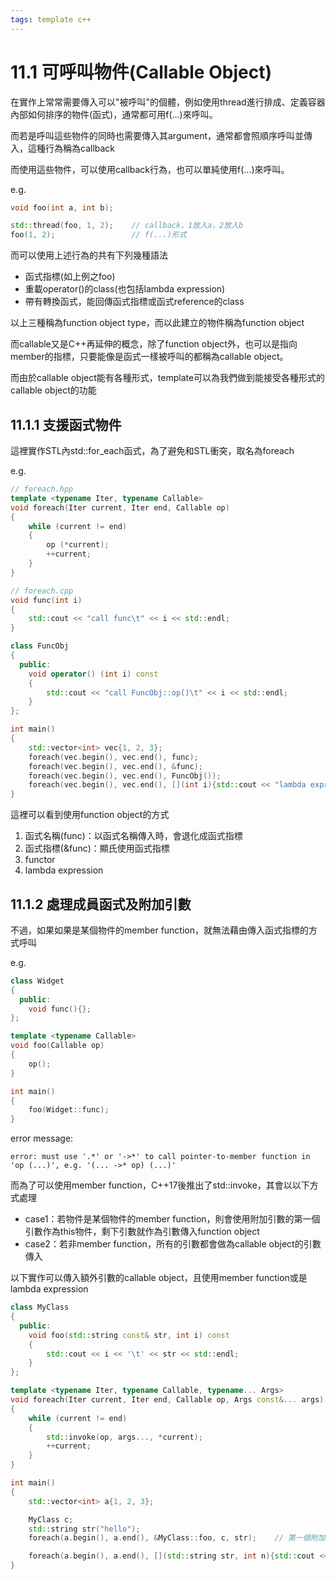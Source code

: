 ```yaml
---
tags: template c++
---
```


# 11.1 可呼叫物件(Callable Object)
在實作上常常需要傳入可以"被呼叫"的個體，例如使用thread進行排成、定義容器內部如何排序的物件(函式)，通常都可用f(...)來呼叫。

而若是呼叫這些物件的同時也需要傳入其argument，通常都會照順序呼叫並傳入，這種行為稱為callback

而使用這些物件，可以使用callback行為，也可以單純使用f(...)來呼叫。

e.g.
```cpp
void foo(int a, int b);

std::thread(foo, 1, 2);    // callback，1放入a，2放入b
foo(1, 2);                 // f(...)形式
```

而可以使用上述行為的共有下列幾種語法
- 函式指標(如上例之foo)
- 重載operator()的class(也包括lambda expression)
- 帶有轉換函式，能回傳函式指標或函式reference的class

以上三種稱為function object type，而以此建立的物件稱為function object

而callable又是C++再延伸的概念，除了function object外，也可以是指向member的指標，只要能像是函式一樣被呼叫的都稱為callable object。

而由於callable object能有各種形式，template可以為我們做到能接受各種形式的callable object的功能

## 11.1.1 支援函式物件
這裡實作STL內std::for_each函式，為了避免和STL衝突，取名為foreach

e.g.
```cpp
// foreach.hpp
template <typename Iter, typename Callable>
void foreach(Iter current, Iter end, Callable op)
{
    while (current != end)
    {
        op (*current);
        ++current;
    }
}

// foreach.cpp
void func(int i)
{
    std::cout << "call func\t" << i << std::endl;
}

class FuncObj
{
  public:
    void operator() (int i) const
    {
        std::cout << "call FuncObj::op()\t" << i << std::endl;
    }
};

int main()
{
    std::vector<int> vec{1, 2, 3};
    foreach(vec.begin(), vec.end(), func);
    foreach(vec.begin(), vec.end(), &func);
    foreach(vec.begin(), vec.end(), FuncObj());
    foreach(vec.begin(), vec.end(), [](int i){std::cout << "lambda expression\t" << i << std::endl;});
}
```

這裡可以看到使用function object的方式
1. 函式名稱(func)：以函式名稱傳入時，會退化成函式指標
2. 函式指標(&func)：顯氏使用函式指標
3. functor
4. lambda expression

## 11.1.2 處理成員函式及附加引數
不過，如果如果是某個物件的member function，就無法藉由傳入函式指標的方式呼叫

e.g.
```cpp
class Widget
{
  public:
    void func(){};
};

template <typename Callable>
void foo(Callable op)
{
    op();
}

int main()
{
    foo(Widget::func);
}
```

error message:
```
error: must use '.*' or '->*' to call pointer-to-member function in 'op (...)', e.g. '(... ->* op) (...)'
```

而為了可以使用member function，C++17後推出了std::invoke，其會以以下方式處理
- case1：若物件是某個物件的member function，則會使用附加引數的第一個引數作為this物件，剩下引數就作為引數傳入function object
- case2：若非member function，所有的引數都會做為callable object的引數傳入

以下實作可以傳入額外引數的callable object，且使用member function或是lambda expression

```cpp
class MyClass
{
  public:
    void foo(std::string const& str, int i) const
    {
        std::cout << i << '\t' << str << std::endl;
    }
};

template <typename Iter, typename Callable, typename... Args>
void foreach(Iter current, Iter end, Callable op, Args const&... args)
{
    while (current != end)
    {
        std::invoke(op, args..., *current);
        ++current;
    }
}

int main()
{
    std::vector<int> a{1, 2, 3};

    MyClass c;
    std::string str("hello");
    foreach(a.begin(), a.end(), &MyClass::foo, c, str);    // 第一個附加引數為c，其作為this物件

    foreach(a.begin(), a.end(), [](std::string str, int n){std::cout << n << '\t' << str << std::endl;}, "hi");
}
```

